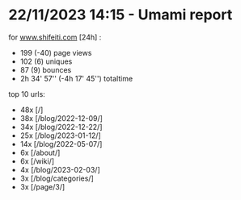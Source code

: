 # 22/11/2023 14:15 - Umami report
for www.shifeiti.com [24h] :

 - 199 (-40) page views
 - 102 (6) uniques
 - 87 (9) bounces
 - 2h 34' 57'' (-4h 17' 45'') totaltime


top 10 urls:
 - 48x [/]
 - 38x [/blog/2022-12-09/]
 - 34x [/blog/2022-12-22/]
 - 25x [/blog/2023-01-12/]
 - 14x [/blog/2022-05-07/]
 - 6x [/about/]
 - 6x [/wiki/]
 - 4x [/blog/2023-02-03/]
 - 3x [/blog/categories/]
 - 3x [/page/3/]


